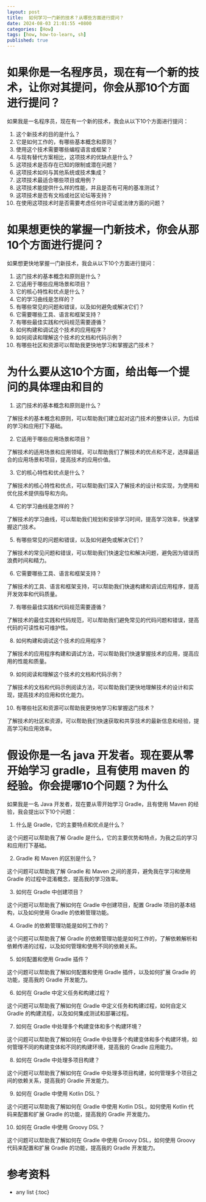 ```yaml
---
layout: post
title:  如何学习一门新的技术？从哪些方面进行提问？
date: 2024-08-03 21:01:55 +0800
categories: [How]
tags: [how, how-to-learn, sh]
published: true
---
```


# 如果你是一名程序员，现在有一个新的技术，让你对其提问，你会从那10个方面进行提问？

如果我是一名程序员，现在有一个新的技术，我会从以下10个方面进行提问：

1. 这个新技术的目的是什么？
2. 它是如何工作的，有哪些基本概念和原则？
3. 使用这个技术需要哪些编程语言或框架？
4. 与现有替代方案相比，这项技术的优缺点是什么？
5. 这项技术是否存在已知的限制或潜在问题？
6. 这项技术如何与其他系统或技术集成？
7. 这项技术最适合哪些项目或用例？
8. 这项技术能提供什么样的性能，并且是否有可用的基准测试？
9. 这项技术是否有文档或社区论坛等支持？
10. 在使用这项技术时是否需要考虑任何许可证或法律方面的问题？

# 如果想更快的掌握一门新技术，你会从那10个方面进行提问？

如果想更快地掌握一门新技术，我会从以下10个方面进行提问：

1. 这门技术的基本概念和原则是什么？
2. 它适用于哪些应用场景和项目？
3. 它的核心特性和优点是什么？
4. 它的学习曲线是怎样的？
5. 有哪些常见的问题和错误，以及如何避免或解决它们？
6. 它需要哪些工具、语言和框架支持？
7. 有哪些最佳实践和代码规范需要遵循？
8. 如何构建和调试这个技术的应用程序？
9. 如何阅读和理解这个技术的文档和代码示例？
10. 有哪些社区和资源可以帮助我更快地学习和掌握这门技术？


# 为什么要从这10个方面，给出每一个提问的具体理由和目的

1. 这门技术的基本概念和原则是什么？

了解技术的基本概念和原则，可以帮助我们建立起对这门技术的整体认识，为后续的学习和应用打下基础。

2. 它适用于哪些应用场景和项目？

了解技术的适用场景和应用领域，可以帮助我们了解技术的优点和不足，选择最适合的应用场景和项目，提高技术的应用价值。

3. 它的核心特性和优点是什么？

了解技术的核心特性和优点，可以帮助我们深入了解技术的设计和实现，为使用和优化技术提供指导和方向。

4. 它的学习曲线是怎样的？

了解技术的学习曲线，可以帮助我们规划和安排学习时间，提高学习效率，快速掌握这门技术。

5. 有哪些常见的问题和错误，以及如何避免或解决它们？

了解技术的常见问题和错误，可以帮助我们快速定位和解决问题，避免因为错误而浪费时间和精力。

6. 它需要哪些工具、语言和框架支持？

了解技术的工具、语言和框架支持，可以帮助我们快速构建和调试应用程序，提高开发效率和代码质量。

7. 有哪些最佳实践和代码规范需要遵循？

了解技术的最佳实践和代码规范，可以帮助我们避免常见的代码问题和错误，提高代码的可读性和可维护性。

8. 如何构建和调试这个技术的应用程序？

了解技术的应用程序构建和调试方法，可以帮助我们快速掌握技术的应用，提高应用的性能和质量。

9. 如何阅读和理解这个技术的文档和代码示例？

了解技术的文档和代码示例阅读方法，可以帮助我们更快地理解技术的设计和实现，提高技术的应用和优化能力。

10. 有哪些社区和资源可以帮助我更快地学习和掌握这门技术？

了解技术的社区和资源，可以帮助我们快速获取和共享技术的最新信息和经验，提高学习和应用效率。

# 假设你是一名 java 开发者。现在要从零开始学习 gradle，且有使用 maven 的经验。你会提哪10个问题？为什么

如果我是一名 Java 开发者，现在要从零开始学习 Gradle，且有使用 Maven 的经验，我会提出以下10个问题：

1. 什么是 Gradle，它的主要特点和优点是什么？

这个问题可以帮助我了解 Gradle 是什么，它的主要优势和特点，为我之后的学习和应用打下基础。

2. Gradle 和 Maven 的区别是什么？

这个问题可以帮助我了解 Gradle 和 Maven 之间的差异，避免我在学习和使用 Gradle 的过程中混淆概念，提高我的学习效率。

3. 如何在 Gradle 中创建项目？

这个问题可以帮助我了解如何在 Gradle 中创建项目，配置 Gradle 项目的基本结构，以及如何使用 Gradle 的依赖管理功能。

4. Gradle 的依赖管理功能是如何工作的？

这个问题可以帮助我了解 Gradle 的依赖管理功能是如何工作的，了解依赖解析和依赖传递的过程，以及如何管理和使用不同的依赖关系。

5. 如何配置和使用 Gradle 插件？

这个问题可以帮助我了解如何配置和使用 Gradle 插件，以及如何扩展 Gradle 的功能，提高我的 Gradle 开发能力。

6. 如何在 Gradle 中定义任务和构建过程？

这个问题可以帮助我了解如何在 Gradle 中定义任务和构建过程，如何自定义 Gradle 的构建流程，以及如何集成测试和部署过程。

7. 如何在 Gradle 中处理多个构建变体和多个构建环境？

这个问题可以帮助我了解如何在 Gradle 中处理多个构建变体和多个构建环境，如何管理不同的构建变体和不同的构建环境，提高我的 Gradle 应用能力。

8. 如何在 Gradle 中处理多项目构建？

这个问题可以帮助我了解如何在 Gradle 中处理多项目构建，如何管理多个项目之间的依赖关系，提高我的 Gradle 开发能力。

9. 如何在 Gradle 中使用 Kotlin DSL？

这个问题可以帮助我了解如何在 Gradle 中使用 Kotlin DSL，如何使用 Kotlin 代码来配置和扩展 Gradle 的功能，提高我的 Gradle 开发能力。

10. 如何在 Gradle 中使用 Groovy DSL？

这个问题可以帮助我了解如何在 Gradle 中使用 Groovy DSL，如何使用 Groovy 代码来配置和扩展 Gradle 的功能，提高我的 Gradle 开发能力。



# 参考资料



* any list
{:toc}